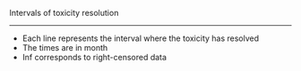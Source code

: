 
Intervals of toxicity resolution

---

- Each line represents the interval where the toxicity has resolved
- The times are in month 
- Inf corresponds to right-censored data




